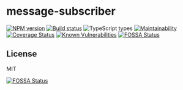 # message-subscriber

[![NPM version][npm-image]][npm-url]
[![Build status][ci-image]][ci-url]
![TypeScript types][typescript-image]
[![Maintainability][codeclimate-image]][codeclimate-url]
[![Coverage Status][coverage-image]][coverage-url]
[![Known Vulnerabilities][snyk-image]][snyk-url]
[![FOSSA Status][fossa-badge-image]][fossa-badge-url]


## License

MIT

[![FOSSA Status][fossa-large-image]][fossa-large-url]

[coverage-image]: https://coveralls.io/repos/github/CamiloAvelar/message-subscriber/badge.svg?branch=main
[coverage-url]: https://coveralls.io/github/CamiloAvelar/message-subscriber?branch=main
[ci-image]: https://github.com/swarthy/redis-semaphore/actions/workflows/branches.yml/badge.svg
[ci-url]: https://github.com/swarthy/redis-semaphore/actions/workflows/branches.yml
[npm-image]: https://img.shields.io/npm/v/message-subscriber.svg?style=flat-square
[npm-url]: https://npmjs.org/package/message-subscriber
[fossa-badge-image]: https://app.fossa.com/api/projects/custom%2B33191%2Fgit%40github.com%3ACamiloAvelar%2Fmessage-subscriber.git.svg?type=shield
[fossa-badge-url]: https://app.fossa.com/projects/custom%2B33191%2Fgit%40github.com%3ACamiloAvelar%2Fmessage-subscriber.git?ref=badge_shield
[fossa-large-image]: https://app.fossa.com/api/projects/custom%2B33191%2Fgit%40github.com%3ACamiloAvelar%2Fmessage-subscriber.git.svg?type=large
[fossa-large-url]: https://app.fossa.com/projects/custom%2B33191%2Fgit%40github.com%3ACamiloAvelar%2Fmessage-subscriber.git?ref=badge_large/
[snyk-image]: https://snyk.io/test/npm/message-subscriber/badge.svg
[snyk-url]: https://snyk.io/test/npm/message-subscriber
[typescript-image]: https://badgen.net/npm/types/tslib
[codeclimate-url]: https://codeclimate.com/github/CamiloAvelar/message-subscriber/maintainability
[codeclimate-image]: https://api.codeclimate.com/v1/badges/3ad1972472d6e93e3add/maintainability